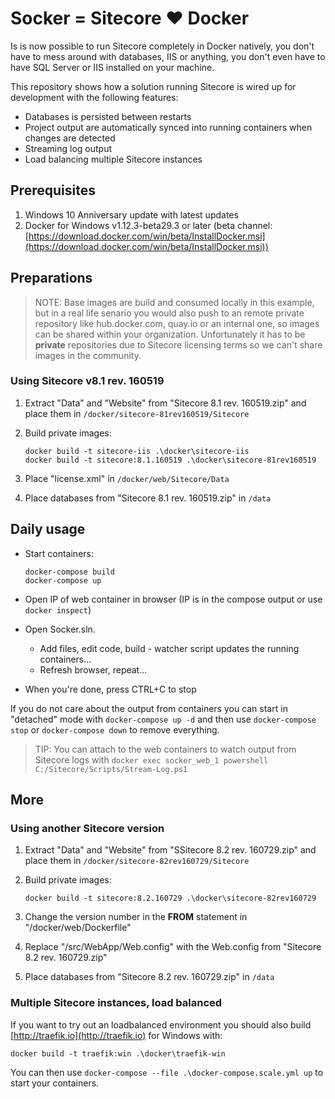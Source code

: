 # Socker = Sitecore :heart: Docker

Is is now possible to run Sitecore completely in Docker natively, you don't have to mess around with databases, IIS or anything, you don't even have to have SQL Server or IIS installed on your machine.
 
This repository shows how a solution running Sitecore is wired up for development with the following features:

- Databases is persisted between restarts
- Project output are automatically synced into running containers when changes are detected
- Streaming log output
- Load balancing multiple Sitecore instances

## Prerequisites

1. Windows 10 Anniversary update with latest updates
2. Docker for Windows v1.12.3-beta29.3 or later (beta channel: [https://download.docker.com/win/beta/InstallDocker.msi](https://download.docker.com/win/beta/InstallDocker.msi))

## Preparations

>NOTE: Base images are build and consumed locally in this example, but in a real life senario you would also push to an remote private repository like 
hub.docker.com, quay.io or an internal one, so images can be shared within your organization.
Unfortunately it has to be **private** repositories due to Sitecore licensing terms so we can't share images in the community.

### Using Sitecore v8.1 rev. 160519

1. Extract "Data" and "Website" from "Sitecore 8.1 rev. 160519.zip" and place them in `/docker/sitecore-81rev160519/Sitecore`
2. Build private images:
	
	````
	docker build -t sitecore-iis .\docker\sitecore-iis
	docker build -t sitecore:8.1.160519 .\docker\sitecore-81rev160519
	````

3. Place "license.xml" in `/docker/web/Sitecore/Data`
4. Place databases from "Sitecore 8.1 rev. 160519.zip" in `/data`

## Daily usage

- Start containers:

	````
	docker-compose build
	docker-compose up
	````

- Open IP of web container in browser (IP is in the compose output or use `docker inspect`)
- Open Socker.sln.
	- Add files, edit code, build - watcher script updates the running containers...
	- Refresh browser, repeat...
- When you're done, press CTRL+C to stop

If you do not care about the output from containers you can start in "detached" mode with `docker-compose up -d` and then use `docker-compose stop` or `docker-compose down` to remove everything. 

>TIP: You can attach to the web containers to watch output from Sitecore logs with `docker exec socker_web_1 powershell C:/Sitecore/Scripts/Stream-Log.ps1`

## More

### Using another Sitecore version

1. Extract "Data" and "Website" from "SSitecore 8.2 rev. 160729.zip" and place them in `/docker/sitecore-82rev160729/Sitecore`
2. Build private images:
	
	````
	docker build -t sitecore:8.2.160729 .\docker\sitecore-82rev160729
	````

3. Change the version number in the **FROM** statement in "/docker/web/Dockerfile"
4. Replace "/src/WebApp/Web.config" with the Web.config from "Sitecore 8.2 rev. 160729.zip"
5. Place databases from "Sitecore 8.2 rev. 160729.zip" in `/data`

### Multiple Sitecore instances, load balanced

If you want to try out an loadbalanced environment you should also build [http://traefik.io](http://traefik.io) for Windows with:

````
docker build -t traefik:win .\docker\traefik-win
````

You can then use `docker-compose --file .\docker-compose.scale.yml up` to start your containers.

